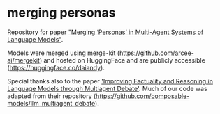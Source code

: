 # merging personas

Repository for paper ["Merging ‘Personas’ in Multi-Agent Systems of Language Models"](https://drive.google.com/file/d/1-G7_VIQlCG4z3rNwxG9NYgJrhQZVcXtb/view?usp=sharing).


Models were merged using merge-kit (https://github.com/arcee-ai/mergekit) and hosted on HuggingFace and are publicly accessible (https://huggingface.co/daiandy). 


Special thanks also to the paper ['Improving Factuality and Reasoning in Language Models through Multiagent Debate'](https://composable-models.github.io/llm_debate/). Much of our code was adapted from their repository (https://github.com/composable-models/llm_multiagent_debate).

